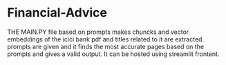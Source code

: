 # Financial-Advice
THE MAIN.PY file based on prompts makes chuncks and vector embeddings of the icici bank pdf and titles related to it are extracted.
prompts are given and it finds the most accurate pages based on the prompts and gives a valid output.
It can be hosted using streamlit frontent.
